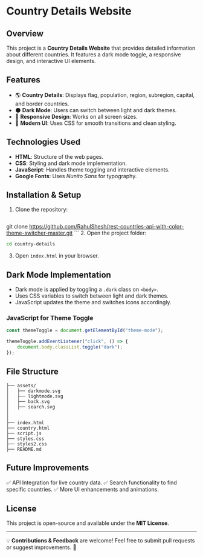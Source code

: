 # Country Details Website

## Overview
This project is a **Country Details Website**  that provides detailed information about different countries. It features a dark mode toggle, a responsive design, and interactive UI elements.

## Features
- 🌎 **Country Details**: Displays flag, population, region, subregion, capital, and border countries.
- 🌑 **Dark Mode**: Users can switch between light and dark themes.
- 📱 **Responsive Design**: Works on all screen sizes.
- 🎨 **Modern UI**: Uses CSS for smooth transitions and clean styling.

## Technologies Used
- **HTML**: Structure of the web pages.
- **CSS**: Styling and dark mode implementation.
- **JavaScript**: Handles theme toggling and interactive elements.
- **Google Fonts**: Uses *Nunito Sans* for typography.

## Installation & Setup
1. Clone the repository:
   ```sh
 git clone https://github.com/RahulShesh/rest-countries-api-with-color-theme-switcher-master.git   ```
2. Open the project folder:
   ```sh
   cd country-details
   ```
3. Open `index.html` in your browser.

## Dark Mode Implementation
- Dark mode is applied by toggling a `.dark` class on `<body>`.
- Uses CSS variables to switch between light and dark themes.
- JavaScript updates the theme and switches icons accordingly.

### JavaScript for Theme Toggle
```js
const themeToggle = document.getElementById("theme-mode");

themeToggle.addEventListener("click", () => {
    document.body.classList.toggle("dark");
});
```

## File Structure
```
├── assets/
│   ├── darkmode.svg
│   ├── lightmode.svg
│   ├── back.svg
│   ├── search.svg
│   
│   
├── index.html
├── country.html
├── script.js
├── styles.css
├── styles2.css
├── README.md
```

## Future Improvements
✅ API Integration for live country data.
✅ Search functionality to find specific countries.
✅ More UI enhancements and animations.

## License
This project is open-source and available under the **MIT License**.

---

💡 **Contributions & Feedback** are welcome! Feel free to submit pull requests or suggest improvements. 🚀


